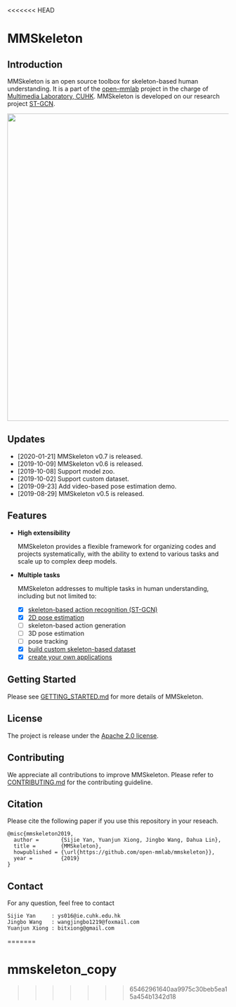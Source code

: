 <<<<<<< HEAD
# MMSkeleton

## Introduction

MMSkeleton is an open source toolbox for skeleton-based human understanding.
It is a part of the [open-mmlab](https://github.com/open-mmlab) project in the charge of [Multimedia Laboratory, CUHK](http://mmlab.ie.cuhk.edu.hk/).
MMSkeleton is developed on our research project [ST-GCN](https://github.com/yysijie/st-gcn/blob/master/OLD_README.md).

<p align="center">
    <img src="demo/recognition/demo_video.gif", width="700">
</p>

## Updates
- [2020-01-21] MMSkeleton v0.7 is released.
- [2019-10-09] MMSkeleton v0.6 is released.
- [2019-10-08] Support model zoo.
- [2019-10-02] Support custom dataset.
- [2019-09-23] Add video-based pose estimation demo.
- [2019-08-29] MMSkeleton v0.5 is released.


## Features

- **High extensibility**

    MMSkeleton provides a flexible framework for organizing codes and projects systematically, with the ability to extend to various tasks and scale up to complex deep models.

- **Multiple tasks**

    MMSkeleton addresses to multiple tasks in human understanding, including but not limited to:
    - [x] [skeleton-based action recognition (ST-GCN)](./doc/START_RECOGNITION.md)
    - [x] [2D pose estimation](./doc/START_POSE_ESTIMATION.md)
    - [ ] skeleton-based action generation
    - [ ] 3D pose estimation
    - [ ] pose tracking
    - [x] [build custom skeleton-based dataset](./doc/CUSTOM_DATASET.md)
    - [x] [create your own applications](./doc/CREATE_APPLICATION.md)

## Getting Started

Please see [GETTING_STARTED.md](./doc/GETTING_STARTED.md) for more details of MMSkeleton.

## License
The project is release under the [Apache 2.0 license](./LICENSE).

## Contributing
We appreciate all contributions to improve MMSkeleton.
Please refer to [CONTRIBUTING.md](./doc/CONTRIBUTING.md) for the contributing guideline.


## Citation
Please cite the following paper if you use this repository in your reseach.
<!-- @inproceedings{stgcn2018aaai,
  title     = {Spatial Temporal Graph Convolutional Networks for Skeleton-Based Action Recognition},
  author    = {Sijie Yan and Yuanjun Xiong and Dahua Lin},
  booktitle = {AAAI},
  year      = {2018},
} -->
```
@misc{mmskeleton2019,
  author =       {Sijie Yan, Yuanjun Xiong, Jingbo Wang, Dahua Lin},
  title =        {MMSkeleton},
  howpublished = {\url{https://github.com/open-mmlab/mmskeleton}},
  year =         {2019}
}
```

## Contact
For any question, feel free to contact
```
Sijie Yan     : ys016@ie.cuhk.edu.hk
Jingbo Wang   : wangjingbo1219@foxmail.com
Yuanjun Xiong : bitxiong@gmail.com
```
=======
# mmskeleton_copy
>>>>>>> 65462961640aa9975c30beb5ea15a454b1342d18
